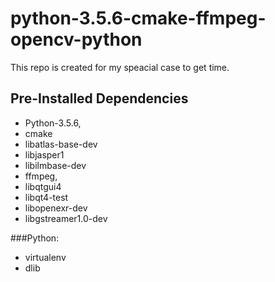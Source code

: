 # python-3.5.6-cmake-ffmpeg-opencv-python

This repo is created for my speacial case to get time. 


## Pre-Installed Dependencies
* Python-3.5.6, 
* cmake 
* libatlas-base-dev 
* libjasper1 
* libilmbase-dev 
* ffmpeg,  
* libqtgui4 
* libqt4-test  
* libopenexr-dev 
* libgstreamer1.0-dev

###Python:
* virtualenv
* dlib 
